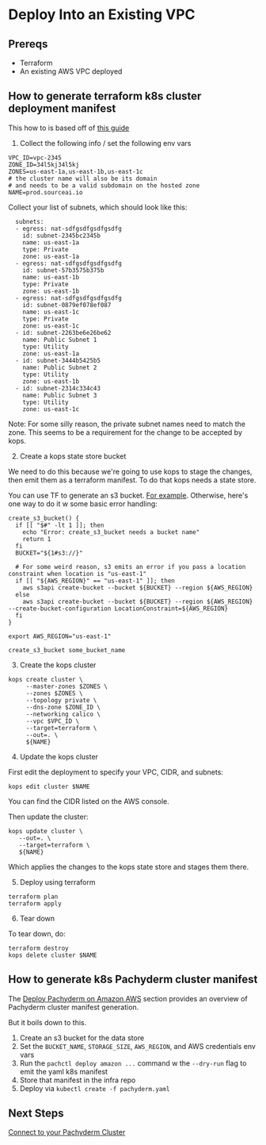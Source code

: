 # Deploy Into an Existing VPC

## Prereqs

- Terraform
- An existing AWS VPC deployed

## How to generate terraform k8s cluster deployment manifest

This how to is based off of [this guide](https://ryaneschinger.com/blog/kubernetes-aws-vpc-kops-terraform/)

1) Collect the following info / set the following env vars

```
VPC_ID=vpc-2345
ZONE_ID=34l5kj34l5kj
ZONES=us-east-1a,us-east-1b,us-east-1c
# the cluster name will also be its domain
# and needs to be a valid subdomain on the hosted zone
NAME=prod.sourceai.io 
```

Collect your list of subnets, which should look like this:

```
  subnets:
  - egress: nat-sdfgsdfgsdfgsdfg
    id: subnet-2345bc2345b
    name: us-east-1a
    type: Private
    zone: us-east-1a
  - egress: nat-sdfgsdfgsdfgsdfg
    id: subnet-57b3575b375b
    name: us-east-1b
    type: Private
    zone: us-east-1b
  - egress: nat-sdfgsdfgsdfgsdfg
    id: subnet-0879ef078ef087
    name: us-east-1c
    type: Private
    zone: us-east-1c
  - id: subnet-2263be6e26be62
    name: Public Subnet 1
    type: Utility
    zone: us-east-1a
  - id: subnet-3444b5425b5
    name: Public Subnet 2
    type: Utility
    zone: us-east-1b
  - id: subnet-2314c334c43
    name: Public Subnet 3
    type: Utility
    zone: us-east-1c
```

Note: For some silly reason, the private subnet names need to match the zone.
This seems to be a requirement for the change to be accepted by kops.

2) Create a kops state store bucket

We need to do this because we're going to use kops to stage the changes, then
emit them as a terraform manifest. To do that kops needs a state store.

You can use TF to generate an s3 bucket. [For example](https://github.com/ryane/kubernetes-aws-vpc-kops-terraform/blob/master/main.tf#L44). Otherwise, here's one
way to do it w some basic error handling:

```
create_s3_bucket() {
  if [[ "$#" -lt 1 ]]; then
    echo "Error: create_s3_bucket needs a bucket name"
    return 1
  fi
  BUCKET="${1#s3://}"

  # For some weird reason, s3 emits an error if you pass a location constraint when location is "us-east-1"
  if [[ "${AWS_REGION}" == "us-east-1" ]]; then
    aws s3api create-bucket --bucket ${BUCKET} --region ${AWS_REGION}
  else
    aws s3api create-bucket --bucket ${BUCKET} --region ${AWS_REGION} --create-bucket-configuration LocationConstraint=${AWS_REGION}
  fi
}

export AWS_REGION="us-east-1"

create_s3_bucket some_bucket_name
```

3) Create the kops cluster

```
kops create cluster \
     --master-zones $ZONES \
     --zones $ZONES \
     --topology private \
     --dns-zone $ZONE_ID \
     --networking calico \
     --vpc $VPC_ID \
     --target=terraform \
     --out=. \
     ${NAME}
```

4) Update the kops cluster

First edit the deployment to specify your VPC, CIDR, and subnets:

```
kops edit cluster $NAME
```

You can find the CIDR listed on the AWS console.


Then update the cluster:

```
kops update cluster \
   --out=. \
   --target=terraform \
   ${NAME}
```

Which applies the changes to the kops state store and stages them there.

5) Deploy using terraform

```
terraform plan
terraform apply
```

6) Tear down

To tear down, do:

```
terraform destroy
kops delete cluster $NAME
```

## How to generate k8s Pachyderm cluster manifest

The [Deploy Pachyderm on Amazon AWS](https://docs.pachyderm.com/latest/deploy-manage/deploy/amazon_web_services/)
section provides an overview of Pachyderm cluster manifest generation.

But it boils down to this.

1) Create an s3 bucket for the data store
2) Set the `BUCKET_NAME`, `STORAGE_SIZE`, `AWS_REGION`, and AWS credentials env
vars
3) Run the `pachctl deploy amazon ...` command w the `--dry-run` flag to emit
the yaml k8s manifest
4) Store that manifest in the infra repo
5) Deploy via `kubectl create -f pachyderm.yaml`


## Next Steps


[Connect to your Pachyderm Cluster](connecting_to_your_cluster.html)
